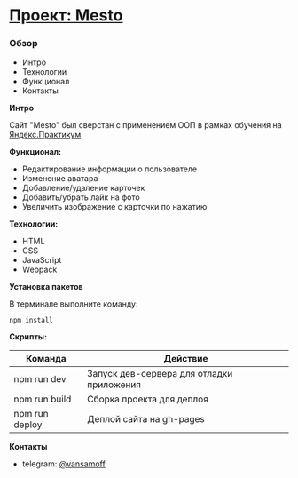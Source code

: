 # [Проект: Mesto](https://vaneksamoylov.github.io/mesto/)

### Обзор
* Интро
* Технологии
* Функционал
* Контакты

**Интро**

Сайт "Mesto" был сверстан с применением ООП в рамках обучения на [Яндекс.Практикум](https://practicum.yandex.ru/web/).

**Функционал:**

- Редактирование информации о пользователе
- Изменение аватара
- Добавление/удаление карточек
- Добавить/убрать лайк на фото
- Увеличить изображение с карточки по нажатию

**Технологии:**
* HTML
* CSS
* JavaScript
* Webpack

**Установка пакетов**

В терминале выполните команду:
```
npm install
```

**Скрипты:**

|Команда|Действие|
|-------|--------|
|npm run dev|Запуск дев-сервера для отладки приложения|
|npm run build|Сборка проекта для деплоя|
|npm run deploy|Деплой сайта на gh-pages|

**Контакты**
* telegram: [@vansamoff](https://t.me/vansamoff)
